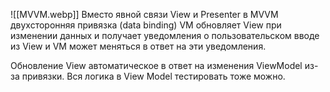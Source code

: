 ![[MVVM.webp]]
Вместо явной связи View и Presenter в MVVM двухсторонняя привязка (data binding) VM обновляет View при изменении данных и получает уведомления о пользовательском вводе из View и VM может меняться в ответ на эти уведомления.

Обновление View автоматическое в ответ на изменения ViewModel из-за привязки. Вся логика в View Model тестировать тоже можно.  